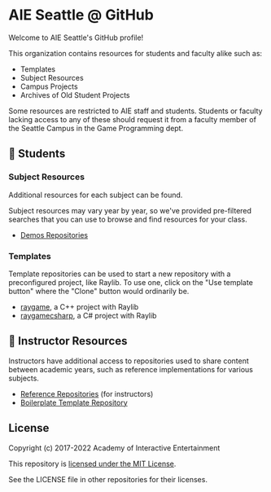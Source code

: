 # AIE Seattle @ GitHub

Welcome to AIE Seattle's GitHub profile!

This organization contains resources for students and faculty alike such as:

- Templates
- Subject Resources
- Campus Projects
- Archives of Old Student Projects

Some resources are restricted to AIE staff and students. Students or faculty
lacking access to any of these should request it from a faculty member of the
Seattle Campus in the Game Programming dept.

## :blue_book: Students

### Subject Resources

Additional resources for each subject can be found.

Subject resources may vary year by year, so we've provided pre-filtered searches
that you can use to browse and find resources for your class.

- [Demos Repositories](https://github.com/search?q=topic%3Ademos+org%3AAIE-Seattle-Prog+fork%3Atrue+archived%3Afalse&type=)

### Templates

Template repositories can be used to start a new repository with a preconfigured
project, like Raylib. To use one, click on the "Use template button" where the
"Clone" button would ordinarily be.

- [raygame](https://github.com/AIE-Seattle-Prog/raygame), a C++ project with Raylib
- [raygamecsharp](https://github.com/AIE-Seattle-Prog/raygamecsharp), a C# project with Raylib

## :apple: Instructor Resources

Instructors have additional access to repositories used to share content between
academic years, such as reference implementations for various subjects.

- [Reference Repositories](https://github.com/search?q=topic%3Areference+org%3AAIE-Seattle-Prog+fork%3Atrue+archived%3Afalse&type=) (for instructors)
- [Boilerplate Template Repository](https://github.com/AIE-Seattle-Prog/aieBoilerplate)

## License

Copyright (c) 2017-2022 Academy of Interactive Entertainment

This repository is [licensed under the MIT License](/LICENSE.md).

See the LICENSE file in other repositories for their licenses.
